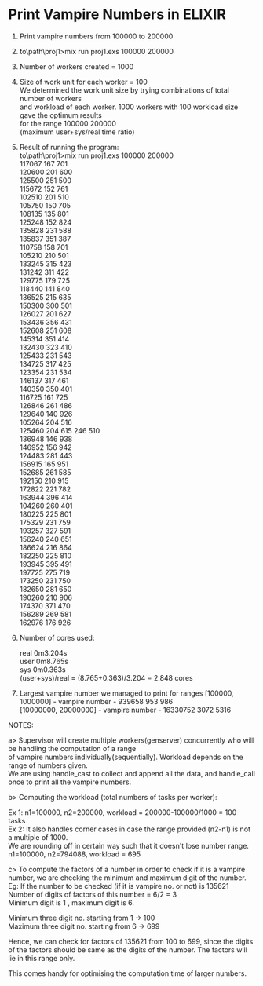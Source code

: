 # Print Vampire Numbers in ELIXIR

1. Print vampire numbers from 100000 to 200000 <br />

2. to\path\proj1>mix run proj1.exs 100000 200000 <br />

3. Number of workers created = 1000 <br />

4. Size of work unit for each worker = 100 <br />
   We determined the work unit size by trying combinations of total number of workers <br />
   and workload of each worker. 1000 workers with 100 workload size gave the optimum results <br />
   for the range 100000 200000 <br />
   (maximum user+sys/real time ratio) <br />

5. Result of running the program: <br />
   to\path\proj1>mix run proj1.exs 100000 200000 <br />
	117067 167 701 <br />
	120600 201 600 <br />
	125500 251 500 <br />
	115672 152 761 <br />
	102510 201 510 <br />
	105750 150 705 <br />
	108135 135 801 <br />
	125248 152 824 <br />
	135828 231 588 <br />
	135837 351 387 <br />
	110758 158 701 <br />
	105210 210 501 <br />
	133245 315 423 <br />
	131242 311 422 <br />
	129775 179 725 <br />
	118440 141 840 <br />
	136525 215 635 <br />
	150300 300 501 <br />
	126027 201 627 <br />
	153436 356 431 <br />
	152608 251 608 <br />
	145314 351 414 <br />
	132430 323 410 <br />
	125433 231 543 <br />
	134725 317 425 <br />
	123354 231 534 <br />
	146137 317 461 <br />
	140350 350 401 <br />
	116725 161 725 <br />
	126846 261 486 <br />
	129640 140 926 <br />
	105264 204 516 <br />
	125460 204 615 246 510 <br />
	136948 146 938 <br />
	146952 156 942 <br />
	124483 281 443 <br />
	156915 165 951 <br />
	152685 261 585 <br />
	192150 210 915 <br />
	172822 221 782 <br />
	163944 396 414 <br />
	104260 260 401 <br />
	180225 225 801 <br />
	175329 231 759 <br />
	193257 327 591 <br />
	156240 240 651 <br />
	186624 216 864 <br />
	182250 225 810 <br />
	193945 395 491 <br />
	197725 275 719 <br />
	173250 231 750 <br />
	182650 281 650 <br />
	190260 210 906 <br />
	174370 371 470 <br />
	156289 269 581 <br />
	162976 176 926 <br />

6. Number of cores used: <br />

   real 0m3.204s <br />
   user 0m8.765s <br />
   sys  0m0.363s <br />
   (user+sys)/real = (8.765+0.363)/3.204 = 2.848 cores <br />

7. Largest vampire number we managed to print for ranges [100000, 1000000] - vampire number - 939658 953 986 <br />
							 [10000000, 20000000] - vampire number - 16330752 3072 5316 <br />


NOTES: <br />

a> Supervisor will create multiple workers(genserver) concurrently who will be handling the computation of a range <br />
  of vampire numbers individually(sequentially). Workload depends on the range of numbers given. <br />
  We are using handle_cast to collect and append all the data, and handle_call once to print all the vampire numbers. <br />

b> Computing the workload (total numbers of tasks per worker): <br />

  Ex 1: n1=100000, n2=200000, workload = 200000-100000/1000 = 100 tasks <br />
  Ex 2: It also handles corner cases in case the range provided (n2-n1) is not a multiple of 1000. <br />
        We are rounding off in certain way such that it doesn't lose number range. <br />
        n1=100000, n2=794088, workload = 695 <br />

c> To compute the factors of a number in order to check if it is a vampire number, we are checking the minimum and maximum 
  digit of the number.  <br />
  Eg: If the number to be checked (if it is vampire no. or not) is 135621 <br />
  Number of digits of factors of this number = 6/2 = 3 <br />
  Minimum digit is 1 , maximum digit is 6.  <br />

  Minimum three digit no. starting from 1 -> 100 <br />
  Maximum three digit no. starting from 6 -> 699 <br />

  Hence, we can check for factors of 135621 from 100 to 699, since the digits of the factors should be 
  same as the digits of the number. The factors will lie in this range only. <br />
  
  This comes handy for optimising the computation time of larger numbers. <br />



